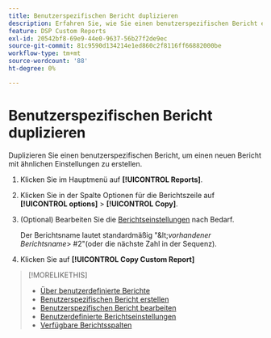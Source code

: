 ```yaml
---
title: Benutzerspezifischen Bericht duplizieren
description: Erfahren Sie, wie Sie einen benutzerspezifischen Bericht erstellen, indem Sie einen vorhandenen Bericht duplizieren.
feature: DSP Custom Reports
exl-id: 20542bf8-69e9-44e0-9637-56b27f2de9ec
source-git-commit: 81c9590d134214e1ed860c2f8116ff66882000be
workflow-type: tm+mt
source-wordcount: '88'
ht-degree: 0%

---
```


# Benutzerspezifischen Bericht duplizieren

Duplizieren Sie einen benutzerspezifischen Bericht, um einen neuen Bericht mit ähnlichen Einstellungen zu erstellen.

1. Klicken Sie im Hauptmenü auf **[!UICONTROL Reports]**.

1. Klicken Sie in der Spalte Optionen für die Berichtszeile auf **[!UICONTROL options]** > **[!UICONTROL Copy]**.

1. (Optional) Bearbeiten Sie die [Berichtseinstellungen](/help/dsp/reports/report-settings.md) nach Bedarf.

   Der Berichtsname lautet standardmäßig &quot;\&lt;*vorhandener Berichtsname*\> \#2&quot;(oder die nächste Zahl in der Sequenz).

1. Klicken Sie auf **[!UICONTROL Copy Custom Report]**

>[!MORELIKETHIS]
>
>* [Über benutzerdefinierte Berichte](/help/dsp/reports/report-about.md)
>* [Benutzerspezifischen Bericht erstellen](/help/dsp/reports/report-create.md)
>* [Benutzerspezifischen Bericht bearbeiten](/help/dsp/reports/report-edit.md)
>* [Benutzerdefinierte Berichtseinstellungen](/help/dsp/reports/report-settings.md)
>* [Verfügbare Berichtsspalten](/help/dsp/reports/report-columns.md)
